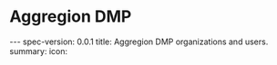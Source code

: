 <h1 class="clause">Aggregion DMP</h1>
---
spec-version: 0.0.1
title: Aggregion DMP organizations and users.
summary:
icon:
